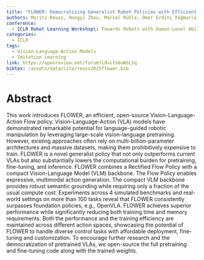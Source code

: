 ```yaml
---
title: "FLOWER: Democratizing Generalist Robot Policies with Efficient Vision-Language-Action Flow Policies"
authors: Moritz Reuss, Hongyi Zhou, Marcel Rühle, Ömer Erdinç Yağmurlu, Fabian Otto, Rudolf Lioutikov
conference:
  - ICLR Robot Learning Workshop\: Towards Robots with Human-Level Abilities
categories:
  - ICLR
tags:
  - Vision-Language-Action Models
  - Imitation Learning
link: https://openreview.net/forum?id=ifo8oWSLSq
bibtex: /assets/data/cite/reuss2025flower.bib
---
```


# Abstract

This work introduces FLOWER, an efficient, open-source Vision-Language-Action Flow policy. Vision-Language-Action (VLA) models have demonstrated remarkable potential for language-guided robotic manipulation by leveraging large-scale vision-language pretraining. However, existing approaches often rely on multi-billion-parameter architectures and massive datasets, making them prohibitively expensive to train. FLOWER is a novel generalist policy that not only outperforms current VLAs but also substantially lowers the computational burden for pretraining, fine-tuning, and inference. FLOWER combines a Rectified Flow Policy with a compact Vision-Language Model (VLM) backbone. The Flow Policy enables expressive, multimodal action generation. The compact VLM backbone provides robust semantic grounding while requiring only a fraction of the usual compute cost. Experiments across 4 simulated benchmarks and real-world settings on more than 100 tasks reveal that FLOWER consistently surpasses foundation policies, e.g., OpenVLA. FLOWER achieves superior performance while significantly reducing both training time and memory requirements. Both the performance and the training efficiency are maintained across different action spaces, showcasing the potential of FLOWER to handle diverse control tasks with affordable deployment, fine-tuning and customization. To encourage further research and the democratization of pretrained VLAs, we open-source the full pretraining and fine-tuning code along with the trained weights.
